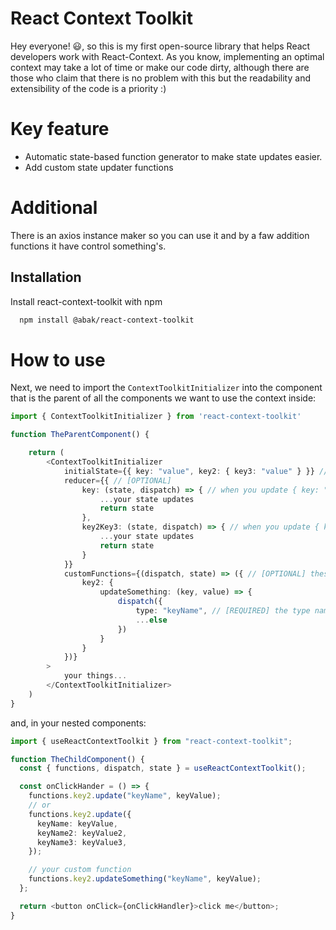 # React Context Toolkit

Hey everyone! 😃, so this is my first open-source library that helps React developers work with React-Context.
As you know, implementing an optimal context may take a lot of time or make our code dirty, although there are those who claim that there is no problem with this but the readability and extensibility of the code is a priority :)

# Key feature

- Automatic state-based function generator to make state updates easier.
- Add custom state updater functions

# Additional

There is an axios instance maker so you can use it and by a faw addition functions it have control something's.

## Installation

Install react-context-toolkit with npm

```bash
  npm install @abak/react-context-toolkit
```

# How to use

Next, we need to import the `ContextToolkitInitializer` into the component that is the parent of all the components we want to use the context inside:

```ts
import { ContextToolkitInitializer } from 'react-context-toolkit'

function TheParentComponent() {

    return (
        <ContextToolkitInitializer
            initialState={{ key: "value", key2: { key3: "value" } }} //[REQUIRED] your initial state
            reducer={{ // [OPTIONAL]
                key: (state, dispatch) => { // when you update { key: "" }
                    ...your state updates
                    return state
                },
                key2Key3: (state, dispatch) => { // when you update { key2: { key3: "" } }
                    ...your state updates
                    return state
                }
            }}
            customFunctions={(dispatch, state) => ({ // [OPTIONAL] these functions will merge or overwrite on built-in functions that React Context Toolkit makes.
                key2: {
                    updateSomething: (key, value) => {
                        dispatch({
                            type: "keyName", // [REQUIRED] the type name what will use in reducer key.
                            ...else
                        })
                    }
                }
            })}
        >
            your things...
        </ContextToolkitInitializer>
    )
}
```

and, in your nested components:

```ts
import { useReactContextToolkit } from "react-context-toolkit";

function TheChildComponent() {
  const { functions, dispatch, state } = useReactContextToolkit();

  const onClickHander = () => {
    functions.key2.update("keyName", keyValue);
    // or
    functions.key2.update({
      keyName: keyValue,
      keyName2: keyValue2,
      keyName3: keyValue3,
    });

    // your custom function
    functions.key2.updateSomething("keyName", keyValue);
  };

  return <button onClick={onClickHandler}>click me</button>;
}
```

